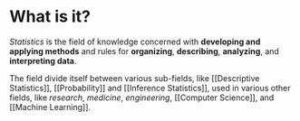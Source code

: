 # What is it?

*Statistics* is the field of knowledge concerned with **developing and applying methods** and rules for **organizing**, **describing**, **analyzing**, and **interpreting data**.

The field divide itself between various sub-fields, like [[Descriptive Statistics]], [[Probability]] and [[Inference Statistics]], used in various other fields, like *research*, *medicine*, *engineering*, [[Computer Science]], and [[Machine Learning]].